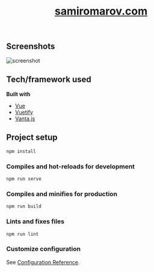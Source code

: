 

<h1 align="center">
  <br>
  <a href="http://samiromarov.com/">samiromarov.com</a>
  <br>
  <br>
</h1>

## Screenshots
![screenshot](demo/screenshot.png)

## Tech/framework used

<b>Built with</b>
- [Vue](https://vuejs.org/)
- [Vuetify](https://vuetifyjs.com/en/)
- [Vanta.js](https://www.vantajs.com/)

## Project setup
```
npm install
```

### Compiles and hot-reloads for development
```
npm run serve
```

### Compiles and minifies for production
```
npm run build
```

### Lints and fixes files
```
npm run lint
```

### Customize configuration
See [Configuration Reference](https://cli.vuejs.org/config/).
